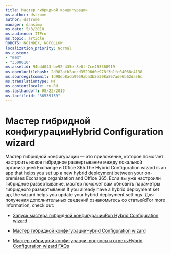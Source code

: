 ```yaml
---
title: Мастер гибридной конфигурации
ms.author: dstrome
author: dstrome
manager: dansimp
ms.date: 5/3/2018
ms.audience: ITPro
ms.topic: article
ROBOTS: NOINDEX, NOFOLLOW
localization_priority: Normal
ms.custom:
- "603"
- "3500010"
ms.assetid: 94bdd043-be92-435e-8e0f-7ce453368919
ms.openlocfilehash: 2d982afb2aecd35296d0e978f3b1fc04068c4138
ms.sourcegitcommit: 1d98db8acb9959aba3b5e308a567ade6b62da56c
ms.translationtype: MT
ms.contentlocale: ru-RU
ms.lasthandoff: 08/22/2019
ms.locfileid: "36539159"
---
```

# <a name="hybrid-configuration-wizard"></a><span data-ttu-id="2c7dd-102">Мастер гибридной конфигурации</span><span class="sxs-lookup"><span data-stu-id="2c7dd-102">Hybrid Configuration wizard</span></span>

<span data-ttu-id="2c7dd-103">Мастер гибридной конфигурации — это приложение, которое помогает настроить новое гибридное развертывание между локальной организацией Exchange и Office 365.</span><span class="sxs-lookup"><span data-stu-id="2c7dd-103">The Hybrid Configuration wizard is an app that helps you set up a new hybrid deployment between your on-premises Exchange organization and Office 365.</span></span> <span data-ttu-id="2c7dd-104">Если вы уже настроили гибридное развертывание, мастер поможет вам обновить параметры гибридного развертывания.</span><span class="sxs-lookup"><span data-stu-id="2c7dd-104">If you already have a hybrid deployment set up, the wizard helps you update your hybrid deployment settings.</span></span> <span data-ttu-id="2c7dd-105">Для получения дополнительных сведений ознакомьтесь со статьей:</span><span class="sxs-lookup"><span data-stu-id="2c7dd-105">For more information, check out:</span></span>
  
- [<span data-ttu-id="2c7dd-106">Запуск мастера гибридной конфигурации</span><span class="sxs-lookup"><span data-stu-id="2c7dd-106">Run Hybrid Configuration wizard</span></span>](https://technet.microsoft.com/library/mt595788%28v=exchg.150%29.aspx)

- [<span data-ttu-id="2c7dd-107">Мастер гибридной конфигурации</span><span class="sxs-lookup"><span data-stu-id="2c7dd-107">Hybrid Configuration wizard</span></span>](https://technet.microsoft.com/library/hh529921%28v=exchg.150%29.aspx)

- [<span data-ttu-id="2c7dd-108">Мастер гибридной конфигурации: вопросы и ответы</span><span class="sxs-lookup"><span data-stu-id="2c7dd-108">Hybrid Configuration wizard FAQs</span></span>](https://technet.microsoft.com/library/mt488940%28v=exchg.150%29.aspx)
